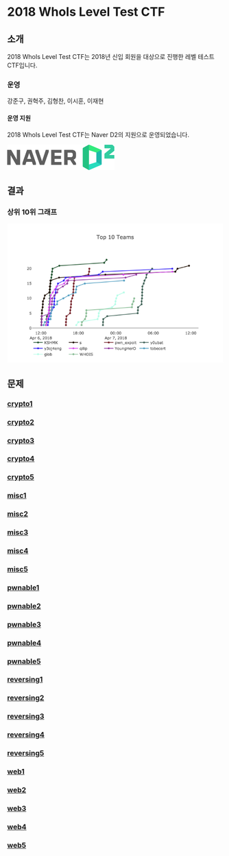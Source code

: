 # 2018 WhoIs Level Test CTF

## 소개

2018 WhoIs Level Test CTF는 2018년 신입 회원을 대상으로 진행한 레벨 테스트 CTF입니다.

### 운영

강준구, 권혁주, 김형찬, 이시훈, 이재현

#### 운영 지원

2018 WhoIs Level Test CTF는 Naver D2의 지원으로 운영되었습니다.

<img src="https://github.com/ajou-whois/2018-level-test-ctf/blob/master/etc/naver_d2.png" alt="Naver D2 Logo" width="250px">

## 결과

### 상위 10위 그래프

![Top 10 Graph](https://github.com/ajou-whois/2018-level-test-ctf/blob/master/etc/chart.png)

## 문제

### [crypto1](https://github.com/ajou-whois/2018-level-test-ctf/tree/master/challenges/crypto1)

### [crypto2](https://github.com/ajou-whois/2018-level-test-ctf/tree/master/challenges/crypto2)

### [crypto3](https://github.com/ajou-whois/2018-level-test-ctf/tree/master/challenges/crypto3)

### [crypto4](https://github.com/ajou-whois/2018-level-test-ctf/tree/master/challenges/crypto4)

### [crypto5](https://github.com/ajou-whois/2018-level-test-ctf/tree/master/challenges/crypto5)

### [misc1](https://github.com/ajou-whois/2018-level-test-ctf/tree/master/challenges/misc1)

### [misc2](https://github.com/ajou-whois/2018-level-test-ctf/tree/master/challenges/misc2)

### [misc3](https://github.com/ajou-whois/2018-level-test-ctf/tree/master/challenges/misc3)

### [misc4](https://github.com/ajou-whois/2018-level-test-ctf/tree/master/challenges/misc4)

### [misc5](https://github.com/ajou-whois/2018-level-test-ctf/tree/master/challenges/misc5)

### [pwnable1](https://github.com/ajou-whois/2018-level-test-ctf/tree/master/challenges/pwnable1)

### [pwnable2](https://github.com/ajou-whois/2018-level-test-ctf/tree/master/challenges/pwnable2)

### [pwnable3](https://github.com/ajou-whois/2018-level-test-ctf/tree/master/challenges/pwnable3)

### [pwnable4](https://github.com/ajou-whois/2018-level-test-ctf/tree/master/challenges/pwnable4)

### [pwnable5](https://github.com/ajou-whois/2018-level-test-ctf/tree/master/challenges/pwnable5)

### [reversing1](https://github.com/ajou-whois/2018-level-test-ctf/tree/master/challenges/reversing1)

### [reversing2](https://github.com/ajou-whois/2018-level-test-ctf/tree/master/challenges/reversing2)

### [reversing3](https://github.com/ajou-whois/2018-level-test-ctf/tree/master/challenges/reversing3)

### [reversing4](https://github.com/ajou-whois/2018-level-test-ctf/tree/master/challenges/reversing4)

### [reversing5](https://github.com/ajou-whois/2018-level-test-ctf/tree/master/challenges/reversing5)

### [web1](https://github.com/ajou-whois/2018-level-test-ctf/tree/master/challenges/web1)

### [web2](https://github.com/ajou-whois/2018-level-test-ctf/tree/master/challenges/web2)

### [web3](https://github.com/ajou-whois/2018-level-test-ctf/tree/master/challenges/web3)

### [web4](https://github.com/ajou-whois/2018-level-test-ctf/tree/master/challenges/web4)

### [web5](https://github.com/ajou-whois/2018-level-test-ctf/tree/master/challenges/web5)
